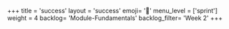 +++
title = 'success'
layout = 'success'
emoji= '📝'
menu_level = ['sprint']
weight = 4
backlog= 'Module-Fundamentals'
backlog_filter= 'Week 2'
+++


